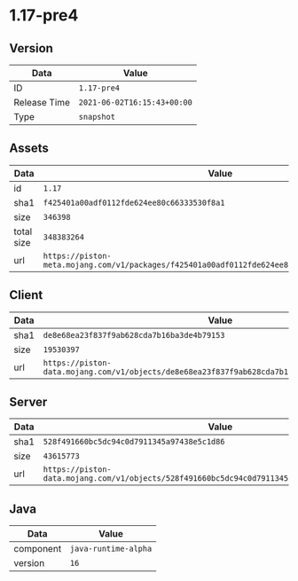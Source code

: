 # 1.17-pre4

## Version

|**Data**        | **Value**                 |
|----------------|-------------------------|
| ID   | ```1.17-pre4```   |
| Release Time   | ```2021-06-02T16:15:43+00:00```   |
| Type   | ```snapshot```   |

## Assets

|**Data**        | **Value**                 |
|----------------|-------------------------|
| id   | ```1.17```   |
| sha1   | ```f425401a00adf0112fde624ee80c66333530f8a1```   |
| size   | ```346398```   |
| total size  | ```348383264```  |
| url       | ```https://piston-meta.mojang.com/v1/packages/f425401a00adf0112fde624ee80c66333530f8a1/1.17.json``` |

## Client

|**Data**        | **Value**                 |
|----------------|-------------------------|
| sha1   | ```de8e68ea23f837f9ab628cda7b16ba3de4b79153```   |
| size   | ```19530397```   |
| url       | ```https://piston-data.mojang.com/v1/objects/de8e68ea23f837f9ab628cda7b16ba3de4b79153/client.jar``` |

## Server

|**Data**        | **Value**                 |
|----------------|-------------------------|
| sha1   | ```528f491660bc5dc94c0d7911345a97438e5c1d86```   |
| size   | ```43615773```   |
| url       | ```https://piston-data.mojang.com/v1/objects/528f491660bc5dc94c0d7911345a97438e5c1d86/server.jar``` |

## Java

|**Data**        | **Value**                 |
|----------------|-------------------------|
| component   | ```java-runtime-alpha```   |
| version   | ```16```   |